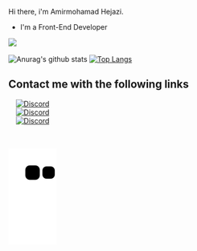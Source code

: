 Hi there, i'm Amirmohamad Hejazi.
- I'm a Front-End Developer 

![](https://komarev.com/ghpvc/?username=Amirmohamadhejazi&style=flat&color=blueviolet)


![Anurag's github stats](https://github-readme-stats.vercel.app/api?username=Amirmohamadhejazi&show_icons=true&theme=radical&count_private=true)
[![Top Langs](https://github-readme-stats.vercel.app/api/top-langs/?username=Amirmohamadhejazi&layout=compact&theme=radical)](https://github.com/anuraghazra/github-readme-stats)

<h2>Contact me with the following links</h2>
<div style="flex-direction: row ; display: flex ; flex-wrap: wrap ; width: 100% ; justify-content: space-between">
<div style="flex-direction: column ; display: flex ; justify-content: center ; align-items: center">
  
<a href="https://discord.com/users/198928364944359426" target="_blank">
<img src="https://uploads-ssl.webflow.com/5a0c28c1d98b1d000187498f/5c945c3d21f1ed239a16d8de_discord-512.png" alt="Discord" width="60px" height="60px"/>
</a>
  
<a href="https://www.instagram.com/amirmohamad_hr/" target="_blank">
<img src="https://cdn-icons-png.flaticon.com/512/174/174855.png" alt="Discord" width="60px" height="60px"/>
</a>

<a href="https://t.me/Amirmohamad_hr" target="_blank">
<img src="https://upload.wikimedia.org/wikipedia/commons/thumb/8/82/Telegram_logo.svg/640px-Telegram_logo.svg.png" alt="Discord" width="60px" height="60px"/>
</a>
  
<h2></h2>
  <a href="https://github.com/Amirmohamadhejazi" target="_blank">
  <img src="https://raw.githubusercontent.com/Amirmohamadhejazi/Amirmohamadhejazi/8241e0a8cb152e3f1188604f555bfb2047f1b7e6/github-contribution-grid-snake.svg" alt="sneke">
  </a>
